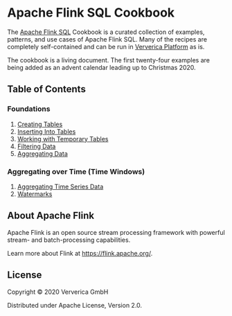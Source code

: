 # Apache Flink SQL Cookbook

 The [Apache Flink SQL](https://docs.ververica.com/user_guide/sql_development/index.html) Cookbook is a curated collection of examples, patterns, and use cases of Apache Flink SQL. 
 Many of the recipes are completely self-contained and can be run in [Ververica Platform](https://docs.ververica.com/index.html) as is.

The cookbook is a living document. 
The first twenty-four examples are being added as an advent calendar leading up to Christmas 2020.  

## Table of Contents

### Foundations

1. [Creating Tables](recipes/01/01_create_table.md)
2. [Inserting Into Tables](recipes/04/04_insert_into.md)
3. [Working with Temporary Tables](recipes/05/05_temporary_table.md)
4. [Filtering Data](recipes/02/02_where.md)
5. [Aggregating Data](recipes/03/03_group_by.md)

### Aggregating over Time (Time Windows) 
1. [Aggregating Time Series Data](recipes/06/06_group_by_window.md)
2. [Watermarks](recipes/07/07_watermarks.md)

## About Apache Flink

Apache Flink is an open source stream processing framework with powerful stream- and batch-processing capabilities.

Learn more about Flink at https://flink.apache.org/.

## License 

Copyright © 2020 Ververica GmbH

Distributed under Apache License, Version 2.0.
